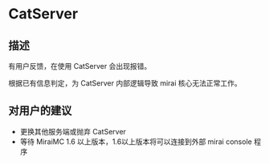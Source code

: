 # CatServer

## 描述 <a href="#description" id="description"></a>

有用户反馈，在使用 CatServer 会出现报错。

根据已有信息判定，为 CatServer 内部逻辑导致 mirai 核心无法正常工作。

## 对用户的建议 <a href="#howtosolve" id="howtosolve"></a>

* 更换其他服务端或抛弃 CatServer
* 等待 MiraiMC 1.6 以上版本，1.6以上版本将可以连接到外部 mirai console 程序

